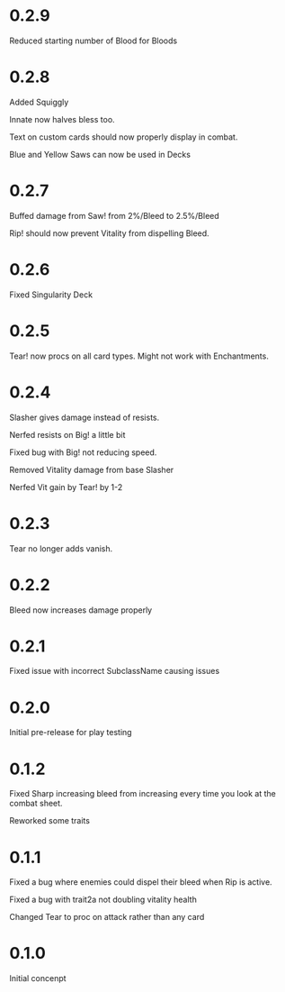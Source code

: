 # 0.2.9

Reduced starting number of Blood for Bloods

# 0.2.8

Added Squiggly

Innate now halves bless too.

Text on custom cards should now properly display in combat.

Blue and Yellow Saws can now be used in Decks

# 0.2.7

Buffed damage from Saw! from 2%/Bleed to 2.5%/Bleed

Rip! should now prevent Vitality from dispelling Bleed.

# 0.2.6

Fixed Singularity Deck

# 0.2.5

Tear! now procs on all card types. Might not work with Enchantments.

# 0.2.4

Slasher gives damage instead of resists.

Nerfed resists on Big! a little bit

Fixed bug with Big! not reducing speed.

Removed Vitality damage from base Slasher

Nerfed Vit gain by Tear! by 1-2

# 0.2.3

Tear no longer adds vanish.

# 0.2.2

Bleed now increases damage properly

# 0.2.1

Fixed issue with incorrect SubclassName causing issues

# 0.2.0

Initial pre-release for play testing

# 0.1.2

Fixed Sharp increasing bleed from increasing every time you look at the combat sheet.

Reworked some traits

# 0.1.1

Fixed a bug where enemies could dispel their bleed when Rip is active.

Fixed a bug with trait2a not doubling vitality health

Changed Tear to proc on attack rather than any card

# 0.1.0

Initial concenpt
